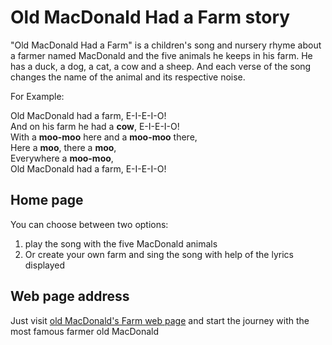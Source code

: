 # Old MacDonald Had a Farm story

"Old MacDonald Had a Farm" is a children's song and nursery rhyme about a farmer named MacDonald and the five animals he keeps in his farm. He has a duck, a dog, a cat, a cow and a sheep. And each verse of the song changes the name of the animal and its respective noise.

For Example:

Old MacDonald had a farm, E-I-E-I-O! <br />
And on his farm he had a **cow**, E-I-E-I-O! <br />
With a **moo-moo** here and a **moo-moo** there, <br />
Here a **moo**, there a **moo**, <br />
Everywhere a **moo-moo**, <br />
Old MacDonald had a farm, E-I-E-I-O! <br />

## Home page

You can choose between two options:

<ol>
<li>play the song with the five MacDonald animals</li>
<li>Or create your own farm and sing the song with help of the lyrics displayed</li>
</ol>

## Web page address

Just visit [old MacDonald's Farm web page](https://oldmacsfarm-98d6d.web.app/) and start the journey with the most famous farmer old MacDonald
